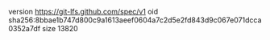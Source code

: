 version https://git-lfs.github.com/spec/v1
oid sha256:8bbae1b747d800c9a1613aeef0604a7c2d5e2fd843d9c067e071dcca0352a7df
size 13820
